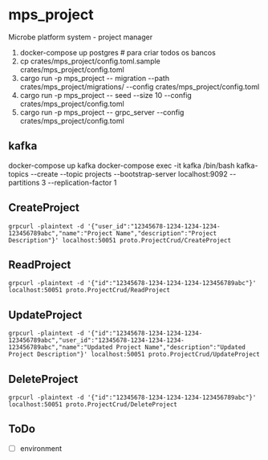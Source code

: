# mps_project

Microbe platform system - project manager

1. docker-compose up postgres # para criar todos os bancos
2. cp crates/mps_project/config.toml.sample crates/mps_project/config.toml
3. cargo run -p mps_project -- migration --path crates/mps_project/migrations/ --config crates/mps_project/config.toml
4. cargo run -p mps_project -- seed --size 10 --config crates/mps_project/config.toml
5. cargo run -p mps_project -- grpc_server --config crates/mps_project/config.toml

## kafka

docker-compose up kafka
docker-compose exec -it kafka /bin/bash
kafka-topics --create --topic projects --bootstrap-server localhost:9092 --partitions 3 --replication-factor 1

## CreateProject

```console
grpcurl -plaintext -d '{"user_id":"12345678-1234-1234-1234-123456789abc","name":"Project Name","description":"Project Description"}' localhost:50051 proto.ProjectCrud/CreateProject
```

## ReadProject

```console
grpcurl -plaintext -d '{"id":"12345678-1234-1234-1234-123456789abc"}' localhost:50051 proto.ProjectCrud/ReadProject
```

## UpdateProject

```console
grpcurl -plaintext -d '{"id":"12345678-1234-1234-1234-123456789abc","user_id":"12345678-1234-1234-1234-123456789abc","name":"Updated Project Name","description":"Updated Project Description"}' localhost:50051 proto.ProjectCrud/UpdateProject
```

## DeleteProject


```console
grpcurl -plaintext -d '{"id":"12345678-1234-1234-1234-123456789abc"}' localhost:50051 proto.ProjectCrud/DeleteProject
```

## ToDo

* [ ] environment
